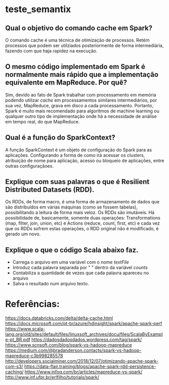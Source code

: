 # teste_semantix

## Qual o objetivo do comando cache em Spark?
O comando cache é uma técnica de otimização de processos. Retém processos que podem ser utilziados posteriormente de forma intermediária, fazendo com que haja rapidez na execução.


## O mesmo código implementado em Spark é normalmente mais rápido que a implementação equivalente em MapReduce. Por quê?
Sim, devido ao fato de Spark trabalhar com processamento em memória podendo utilizar *cache* em processamentos similares intermediários, por sua vez, MapReduce, grava em disco a cada processamento. Portanto, Spark é muito mais recomendado para algoritmos de machine learning ou qualquer outro tipo de implementação onde há a necessidade de análise em tempo real, do que MapReduce. 

## Qual é a função do SparkContext?
A função SparkContext é um objeto de configuração do Spark para as aplicações. Configurando a forma de como irá acessar os clusters, atribuição de nome para aplicação, acesso ou bloqueio de aplicações, entre outras configuraçãoes. 

## Explique com suas palavras o que é Resilient Distributed Datasets (RDD).
Os RDDs, de forma macro, é uma forma de armazenamento de dados que são distribuídos em várias máquinas (como se fossem tabelas), possibilitando a leitura de forma mais veloz. Os RDDs são imutáveis. Há possibilidade de, basicamente, somente duas operações: Transformations (map, filter, join, union, etc) e Actions (reduce, count, first, etc) e cada vez que os RDDs sofrem estas operações, o RDD original não é modificado, é gerado um novo.

## Explique o que o código Scala abaixo faz.
- Carrega o arquivo em uma variável com o nome *textFile*
- Introduz cada palavra separada por " " dentro da variável *counts*
- Contabiliza a quantidade de vezes que cada palavra apareceu no arquivo
- Salva o resultado num arquivo texto. 
 

# Referências:
https://docs.databricks.com/delta/delta-cache.html
https://docs.microsoft.com/pt-br/azure/hdinsight/spark/apache-spark-perf
https://www.scala-lang.org/old/sites/default/files/linuxsoft_archives/docu/files/ScalaByExample-pt_BR.pdf
https://dadosdadosdados.wordpress.com/tag/spark/
https://www.scnsoft.com/blog/spark-vs-hadoop-mapreduce
https://medium.com/@bradanderson.contacts/spark-vs-hadoop-mapreduce-c3b998285578
http://developers.socialminer.com/2018/12/07/otimizando-apache-spark-com-s3/
https://data-flair.training/blogs/apache-spark-rdd-persistence-caching/
https://www.infoq.com/br/articles/mapreduce-vs-spark/
http://www.inf.ufpr.br/erlfilho/tutorials/spark/


